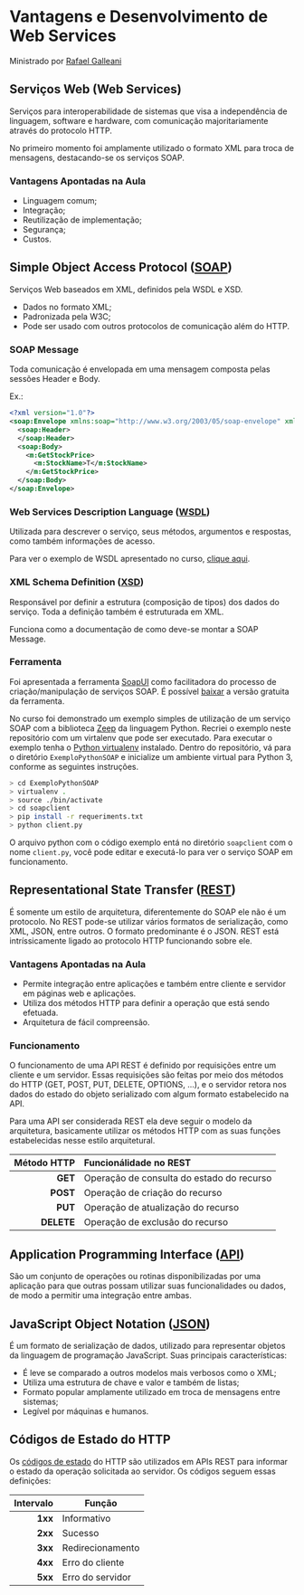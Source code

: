 
# Vantagens e Desenvolvimento de Web Services

Ministrado por [Rafael Galleani]

## Serviços Web (Web Services)

Serviços para interoperabilidade de sistemas que visa a independência de linguagem, software e hardware, com comunicação majoritariamente através do protocolo HTTP.

No primeiro momento foi amplamente utilizado o formato XML para troca de mensagens, destacando-se os serviços SOAP.

### Vantagens Apontadas na Aula

- Linguagem comum;
- Integração;
- Reutilização de implementação;
- Segurança;
- Custos.

## Simple Object Access Protocol ([SOAP][SOAP])

Serviços Web baseados em XML, definidos pela WSDL e XSD.
- Dados no formato XML;
- Padronizada pela W3C;
- Pode ser usado com outros protocolos de comunicação além do HTTP.

### SOAP Message

Toda comunicação é envelopada em uma mensagem composta pelas sessões Header e Body.

Ex.:
```XML
<?xml version="1.0"?>
<soap:Envelope xmlns:soap="http://www.w3.org/2003/05/soap-envelope" xmlns:m="http://www.example.org">
  <soap:Header>
  </soap:Header>
  <soap:Body>
    <m:GetStockPrice>
      <m:StockName>T</m:StockName>
    </m:GetStockPrice>
  </soap:Body>
</soap:Envelope>
```

### Web Services Description Language ([WSDL][WSDL])

Utilizada para descrever o serviço, seus métodos, argumentos e respostas, como também informações de acesso.

Para ver o exemplo de WSDL apresentado no curso, [clique aqui](http://soapclient.com/xml/soapresponder.wsdl).

### XML Schema Definition ([XSD][XSD])

Responsável por definir a estrutura (composição de tipos) dos dados do serviço. Toda a definição também é estruturada em XML.

Funciona como a documentação de como deve-se montar a SOAP Message.

### Ferramenta

Foi apresentada a ferramenta [SoapUI](https://www.soapui.org/) como facilitadora do processo de criação/manipulação de serviços SOAP. É possível [baixar](https://www.soapui.org/downloads/soapui/) a versão gratuita da ferramenta.

No curso foi demonstrado um exemplo simples de utilização de um serviço SOAP com a biblioteca [Zeep][LibZeep] da linguagem Python. Recriei o exemplo neste repositório com um virtalenv que pode ser executado. Para executar o exemplo tenha o [Python virtualenv][virtualenv] instalado. Dentro do repositório, vá para o diretório `ExemploPythonSOAP` e inicialize um ambiente virtual para Python 3, conforme as seguintes instruções.
```bash
> cd ExemploPythonSOAP
> virtualenv .
> source ./bin/activate
> cd soapclient
> pip install -r requeriments.txt
> python client.py
```

O arquivo python com o código exemplo entá no diretório `soapclient` com o nome `client.py`, você pode editar e executá-lo para ver o serviço SOAP em funcionamento.

## Representational State Transfer ([REST][REST])

É somente um estilo de arquitetura, diferentemente do SOAP ele não é um protocolo. No REST pode-se utilizar vários formatos de serialização, como XML, JSON, entre outros. O formato predominante é o JSON. REST está intríssicamente ligado ao protocolo HTTP funcionando sobre ele.

### Vantagens Apontadas na Aula

- Permite integração entre aplicações e também entre cliente e servidor em páginas web e aplicações.
- Utiliza dos métodos HTTP para definir a operação que está sendo efetuada.
- Arquitetura de fácil compreensão.

### Funcionamento

O funcionamento de uma API REST é definido por requisições entre um cliente e um servidor. Essas requisições são feitas por meio dos métodos do HTTP (GET, POST, PUT, DELETE, OPTIONS, ...), e o servidor retora nos dados do estado do objeto serializado com algum formato estabelecido na API.

Para uma API ser considerada REST ela deve seguir o modelo da arquitetura, basicamente utilizar os métodos HTTP com as suas funções estabelecidas nesse estilo arquitetural.


Método HTTP | Funcionálidade no REST
 ---:       | :--- 
 **GET**    | Operação de consulta do estado do recurso 
 **POST**   | Operação de criação do recurso 
 **PUT**    | Operação de atualização do recurso 
 **DELETE** | Operação de exclusão do recurso

## Application Programming Interface ([API][API])

São um conjunto de operações ou rotinas disponibilizadas por uma aplicação para que outras possam utilizar suas funcionalidades ou dados, de modo a permitir uma integração entre ambas.

## JavaScript Object Notation ([JSON])

É um formato de serialização de dados, utilizado para representar objetos da linguagem de programação JavaScript. Suas principais características:

- É leve se comparado a outros modelos mais verbosos como o XML;
- Utiliza uma estrutura de chave e valor e também de listas;
- Formato popular amplamente utilizado em troca de mensagens entre sistemas;
- Legível por máquinas e humanos.


## Códigos de Estado do HTTP

Os [códigos de estado][HTTPStatusCode] do HTTP são utilizados em APIs REST para informar o estado da operação solicitada ao servidor. Os códigos seguem essas definições:

Intervalo | Função
--: | --
**1xx** | Informativo
**2xx** | Sucesso
**3xx** | Redirecionamento
**4xx** | Erro do cliente
**5xx** | Erro do servidor




[DIO]:https://web.digitalinnovation.one "Digital Innovation One"
[Rafael Galleani]:https://github.com/rafegal
[SOAP]:https://pt.wikipedia.org/wiki/SOAP
[REST]:https://pt.wikipedia.org/wiki/REST
[WSDL]:https://pt.wikipedia.org/wiki/Web_Services_Description_Language "WSDL"
[XSD]:https://pt.wikipedia.org/wiki/XML_Schema
[LibZeep]:https://docs.python-zeep.org/en/master/ "Zeep: Python SOAP client"
[virtualenv]:https://virtualenv.pypa.io/en/latest "Virtualenv"
[API]:https://pt.wikipedia.org/wiki/Interface_de_programa%C3%A7%C3%A3o_de_aplica%C3%A7%C3%B5es "Interface de Programação de Aplicações"
[JSON]:https://pt.wikipedia.org/wiki/JSON
[HTTPStatusCode]:https://developer.mozilla.org/pt-BR/docs/Web/HTTP/Status
